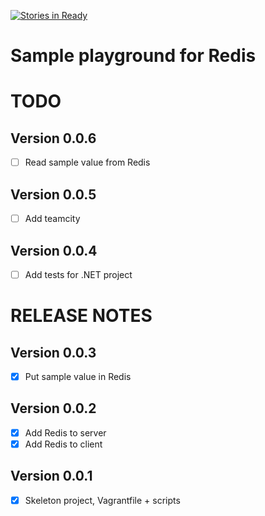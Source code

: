 [![Stories in Ready](https://badge.waffle.io/nabels-coolblue/redis-sampleapp-dotnet.png?label=ready&title=Ready)](https://waffle.io/nabels-coolblue/redis-sampleapp-dotnet)
# Sample playground for Redis

# TODO

## Version 0.0.6
- [ ] Read sample value from Redis

## Version 0.0.5
- [ ] Add teamcity

## Version 0.0.4
- [ ] Add tests for .NET project

# RELEASE NOTES

## Version 0.0.3
- [X] Put sample value in Redis

## Version 0.0.2
- [X] Add Redis to server
- [X] Add Redis to client

## Version 0.0.1
- [X] Skeleton project, Vagrantfile + scripts
